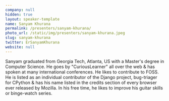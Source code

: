 ```yaml
---
company: null
hidden: true
layout: speaker-template
name: Sanyam Khurana
permalink: /presenters/sanyam-khurana/
photo_url: /static/img/presenters/sanyam-khurana.jpeg
slug: sanyam-khurana
twitter: ErSanyamKhurana
website: null
---
```


Sanyam graduated from Georgia Tech, Atlanta, US with a Master's degree in Computer Science. He goes by "CuriousLearner" all over the web & has spoken at many international conferences. He likes to contribute to FOSS. He is listed as an individual contributor of the Django project, bug-triager for CPython & has his name listed in the credits section of every browser ever released by Mozilla. In his free time, he likes to improve his guitar skills or binge-watch series.
